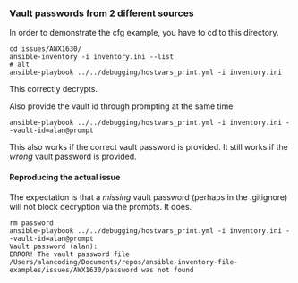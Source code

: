 ### Vault passwords from 2 different sources

In order to demonstrate the cfg example, you have to cd to this directory.

```
cd issues/AWX1630/
ansible-inventory -i inventory.ini --list
# alt
ansible-playbook ../../debugging/hostvars_print.yml -i inventory.ini 
```

This correctly decrypts.

Also provide the vault id through prompting at the same time

```
ansible-playbook ../../debugging/hostvars_print.yml -i inventory.ini --vault-id=alan@prompt
```

This also works if the correct vault password is provided.
It still works if the _wrong_ vault password is provided.

#### Reproducing the actual issue

The expectation is that a _missing_ vault password (perhaps in the 
.gitignore) will not block decryption via the prompts.
It does.

```
rm password
ansible-playbook ../../debugging/hostvars_print.yml -i inventory.ini --vault-id=alan@prompt
Vault password (alan): 
ERROR! The vault password file /Users/alancoding/Documents/repos/ansible-inventory-file-examples/issues/AWX1630/password was not found
```

